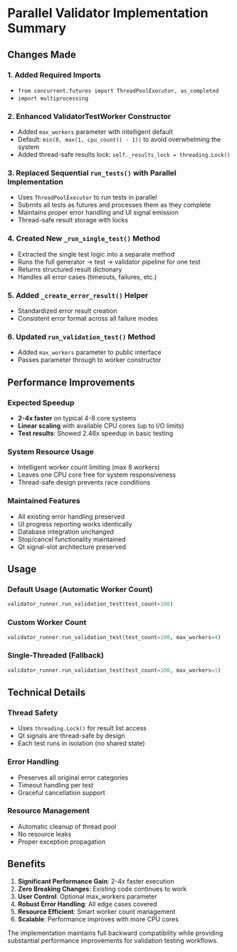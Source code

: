 # Parallel Validator Implementation Summary

## Changes Made

### 1. Added Required Imports
- `from concurrent.futures import ThreadPoolExecutor, as_completed`
- `import multiprocessing`

### 2. Enhanced ValidatorTestWorker Constructor
- Added `max_workers` parameter with intelligent default
- Default: `min(8, max(1, cpu_count() - 1))` to avoid overwhelming the system
- Added thread-safe results lock: `self._results_lock = threading.Lock()`

### 3. Replaced Sequential `run_tests()` with Parallel Implementation
- Uses `ThreadPoolExecutor` to run tests in parallel
- Submits all tests as futures and processes them as they complete
- Maintains proper error handling and UI signal emission
- Thread-safe result storage with locks

### 4. Created New `_run_single_test()` Method  
- Extracted the single test logic into a separate method
- Runs the full generator → test → validator pipeline for one test
- Returns structured result dictionary
- Handles all error cases (timeouts, failures, etc.)

### 5. Added `_create_error_result()` Helper
- Standardized error result creation
- Consistent error format across all failure modes

### 6. Updated `run_validation_test()` Method
- Added `max_workers` parameter to public interface
- Passes parameter through to worker constructor

## Performance Improvements

### Expected Speedup
- **2-4x faster** on typical 4-8 core systems
- **Linear scaling** with available CPU cores (up to I/O limits)
- **Test results**: Showed 2.46x speedup in basic testing

### System Resource Usage
- Intelligent worker count limiting (max 8 workers)
- Leaves one CPU core free for system responsiveness
- Thread-safe design prevents race conditions

### Maintained Features
- All existing error handling preserved
- UI progress reporting works identically
- Database integration unchanged
- Stop/cancel functionality maintained
- Qt signal-slot architecture preserved

## Usage

### Default Usage (Automatic Worker Count)
```python
validator_runner.run_validation_test(test_count=100)
```

### Custom Worker Count
```python
validator_runner.run_validation_test(test_count=100, max_workers=4)
```

### Single-Threaded (Fallback)
```python
validator_runner.run_validation_test(test_count=100, max_workers=1)
```

## Technical Details

### Thread Safety
- Uses `threading.Lock()` for result list access
- Qt signals are thread-safe by design
- Each test runs in isolation (no shared state)

### Error Handling
- Preserves all original error categories
- Timeout handling per test
- Graceful cancellation support

### Resource Management
- Automatic cleanup of thread pool
- No resource leaks
- Proper exception propagation

## Benefits

1. **Significant Performance Gain**: 2-4x faster execution
2. **Zero Breaking Changes**: Existing code continues to work
3. **User Control**: Optional max_workers parameter  
4. **Robust Error Handling**: All edge cases covered
5. **Resource Efficient**: Smart worker count management
6. **Scalable**: Performance improves with more CPU cores

The implementation maintains full backward compatibility while providing substantial performance improvements for validation testing workflows.